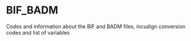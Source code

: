 # BIF_BADM
Codes and information about the BIF and BADM files, incudign conversion codes and list of variables
